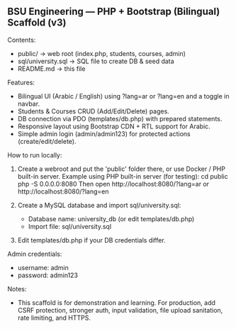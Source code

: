 BSU Engineering — PHP + Bootstrap (Bilingual) Scaffold (v3)
---------------------------------------------------------
Contents:
- public/                       -> web root (index.php, students, courses, admin)
- sql/university.sql            -> SQL file to create DB & seed data
- README.md                     -> this file

Features:
- Bilingual UI (Arabic / English) using ?lang=ar or ?lang=en and a toggle in navbar.
- Students & Courses CRUD (Add/Edit/Delete) pages.
- DB connection via PDO (templates/db.php) with prepared statements.
- Responsive layout using Bootstrap CDN + RTL support for Arabic.
- Simple admin login (admin/admin123) for protected actions (create/edit/delete).

How to run locally:
1. Create a webroot and put the 'public' folder there, or use Docker / PHP built-in server.
   Example using PHP built-in server (for testing):
     cd public
     php -S 0.0.0.0:8080
   Then open http://localhost:8080/?lang=ar or http://localhost:8080/?lang=en

2. Create a MySQL database and import sql/university.sql:
   - Database name: university_db (or edit templates/db.php)
   - Import file: sql/university.sql

3. Edit templates/db.php if your DB credentials differ.

Admin credentials:
- username: admin
- password: admin123

Notes:
- This scaffold is for demonstration and learning. For production, add CSRF protection, stronger auth, input validation, file upload sanitation, rate limiting, and HTTPS.
